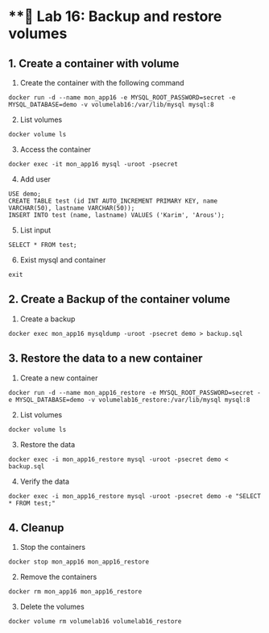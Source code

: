 # **🧪 Lab 16: Backup and restore volumes

## 1. Create a container with volume
1. Create the container with the following command
```
docker run -d --name mon_app16 -e MYSQL_ROOT_PASSWORD=secret -e MYSQL_DATABASE=demo -v volumelab16:/var/lib/mysql mysql:8
```

2. List volumes
```
docker volume ls
```

3. Access the container
```
docker exec -it mon_app16 mysql -uroot -psecret
```

4. Add user
```
USE demo;
CREATE TABLE test (id INT AUTO_INCREMENT PRIMARY KEY, name VARCHAR(50), lastname VARCHAR(50));
INSERT INTO test (name, lastname) VALUES ('Karim', 'Arous');
```

5. List input
```
SELECT * FROM test;
```

6. Exist mysql and container
```
exit
```

## 2. Create a Backup of the container volume

1. Create a backup
```
docker exec mon_app16 mysqldump -uroot -psecret demo > backup.sql
```

## 3. Restore the data to a new container

1. Create a new container
```
docker run -d --name mon_app16_restore -e MYSQL_ROOT_PASSWORD=secret -e MYSQL_DATABASE=demo -v volumelab16_restore:/var/lib/mysql mysql:8
```

2. List volumes
```
docker volume ls
```

3. Restore the data
```
docker exec -i mon_app16_restore mysql -uroot -psecret demo < backup.sql
```

4. Verify the data
```
docker exec -i mon_app16_restore mysql -uroot -psecret demo -e "SELECT * FROM test;"
```

## 4. Cleanup

1. Stop the containers 
```
docker stop mon_app16 mon_app16_restore
```

2. Remove the containers
```
docker rm mon_app16 mon_app16_restore
```

3. Delete the volumes
```
docker volume rm volumelab16 volumelab16_restore
```
